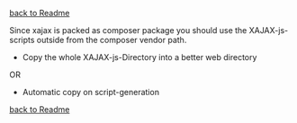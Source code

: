 [back to Readme](../../../README.md)

Since xajax is packed as composer package you should use the XAJAX-js-scripts outside from the composer vendor path.
* Copy the whole XAJAX-js-Directory into a better web directory

OR

* Automatic copy on script-generation

[back to Readme](../../../README.md)

